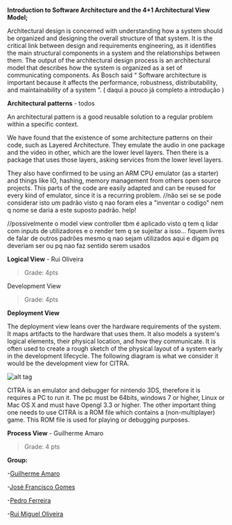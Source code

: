 **Introduction to Software Architecture and the 4+1 Architectural View Model;**

Architectural design is concerned with understanding how a system should be organized and designing the overall structure of that system. It is the critical link between design and requirements engineering, as it identifies the main structural components in a system and the relationships between them. The output of the architectural design process is an architectural model that describes how the system is organized as a set of communicating components.
As Bosch said “ Software architecture is important because it affects the performance, robustness, distributability, and maintainability of a system ”.  ( daqui a pouco já completo a introdução )

**Architectural patterns** - todos

An architectural pattern is a good reusable solution to a regular problem within a specific context.

We have found that the existence of some architecture patterns on their code, such as Layered Architecture. They emulate the audio in one package and the video in other, which are the lower level layers. Then there is a package that uses those layers, asking services from the lower level layers.

They also have confirmed to be using an ARM CPU emulator (as a starter) and things like IO, hashing, memory management from others open source projects. This parts of the code are easily adapted and can be reused for every kind of emulator, since it is a recurring problem. //não sei se se pode considerar isto um padrão visto q nao foram eles a "inventar o codigo" nem q nome se daria a este suposto padrão. help!

//possivelmente o model view controller tbm é aplicado visto q tem q lidar com inputs de utilizadores e o render tem q se sujeitar a isso... fiquem livres de falar de outros padrões mesmo q nao sejam utilizados aqui e digam pq deveriam ser ou pq nao faz sentido serem usados



**Logical View** - Rui Oliveira
>Grade: 4pts

Development View
>Grade: 4pts

**Deployment View**

The deployment view leans over the hardware requirements of the system. It maps artifacts to the hardware that uses them. It also models a system's logical elements, their physical location, and how they communicate. It is often used to create a rough sketch of the physical layout of a system early in the development lifecycle. The following diagram is what we consider it would be the development view for CITRA.

![alt tag](http://icecream.me/uploads/6ddb59eff0ed22cbfcf68e6af0be7841.png)

CITRA is an emulator and debugger for nintendo 3DS, therefore it is requires a PC to run it. The pc must be 64bits, windows 7 or higher, Linux or Mac OS X and must have Opengl 3.3 or higher. The other important thing one needs to use CITRA is a ROM file which contains a (non-multiplayer) game. This ROM file is used for playing or debugging purposes.

**Process View** - Guilherme Amaro
>Grade: 4 pts

**Group:**

 -[Guilherme Amaro](https://github.com/PORShoterxx)

 -[José Francisco Gomes](https://github.com/teresa-Guilherme/)

 -[Pedro Ferreira](https://github.com/pedrof81)

-[Rui Miguel Oliveira](https://github.com/ruimoliveira)
